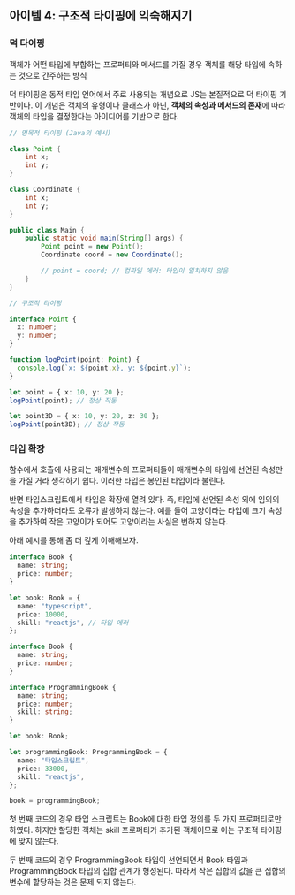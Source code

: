 ## 아이템 4: 구조적 타이핑에 익숙해지기

### 덕 타이핑

객체가 어떤 타입에 부합하는 프로퍼티와 메서드를 가질 경우 객체를 해당 타입에 속하는 것으로 간주하는 방식

덕 타이핑은 동적 타입 언어에서 주로 사용되는 개념으로 JS는 본질적으로 덕 타이핑 기반이다.
이 개념은 객체의 유형이나 클래스가 아닌, **객체의 속성과 메서드의 존재**에 따라 객체의 타입을 결정한다는 아이디어를 기반으로 한다.

```java
// 명목적 타이핑 (Java의 예시)

class Point {
    int x;
    int y;
}

class Coordinate {
    int x;
    int y;
}

public class Main {
    public static void main(String[] args) {
        Point point = new Point();
        Coordinate coord = new Coordinate();

        // point = coord; // 컴파일 에러: 타입이 일치하지 않음
    }
}
```

```ts
// 구조적 타이핑

interface Point {
  x: number;
  y: number;
}

function logPoint(point: Point) {
  console.log(`x: ${point.x}, y: ${point.y}`);
}

let point = { x: 10, y: 20 };
logPoint(point); // 정상 작동

let point3D = { x: 10, y: 20, z: 30 };
logPoint(point3D); // 정상 작동
```

### 타입 확장

함수에서 호출에 사용되는 매개변수의 프로퍼티들이 매개변수의 타입에 선언된 속성만을 가질 거라 생각하기 쉽다. 이러한 타입은 봉인된 타입이라 불린다.

반면 타입스크립트에서 타입은 확장에 열려 있다.
즉, 타입에 선언된 속성 외에 임의의 속성을 추가하더라도 오류가 발생하지 않는다.
예를 들어 고양이라는 타입에 크기 속성을 추가하여 작은 고양이가 되어도 고양이라는 사실은 변하지 않는다.

아래 예시를 통해 좀 더 깊게 이해해보자.

```ts
interface Book {
  name: string;
  price: number;
}

let book: Book = {
  name: "typescript",
  price: 10000,
  skill: "reactjs", // 타입 에러
};
```

```ts
interface Book {
  name: string;
  price: number;
}

interface ProgrammingBook {
  name: string;
  price: number;
  skill: string;
}

let book: Book;

let programmingBook: ProgrammingBook = {
  name: "타입스크립트",
  price: 33000,
  skill: "reactjs",
};

book = programmingBook;
```

첫 번째 코드의 경우 타입 스크립트는 Book에 대한 타입 정의를 두 가지 프로퍼티로만 하였다. 하지만 할당한 객체는 skill 프로퍼티가 추가된 객체이므로 이는 구조적 타이핑에 맞지 않는다.

두 번째 코드의 경우 ProgrammingBook 타입이 선언되면서 Book 타입과 ProgrammingBook 타입의 집합 관계가 형성된다.
따라서 작은 집합의 값을 큰 집합의 변수에 할당하는 것은 문제 되지 않는다.

